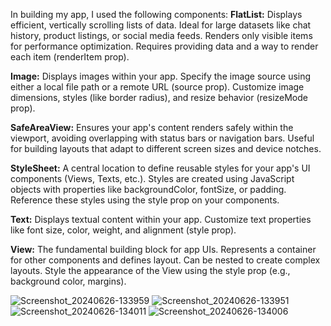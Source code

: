 In building my app, I used the following components:
**FlatList:**
Displays efficient, vertically scrolling lists of data. Ideal for large datasets like chat history, product listings, or social media feeds.
Renders only visible items for performance optimization.
Requires providing data and a way to render each item (renderItem prop).

**Image:**
Displays images within your app.
Specify the image source using either a local file path or a remote URL (source prop).
Customize image dimensions, styles (like border radius), and resize behavior (resizeMode prop).

**SafeAreaView:**
Ensures your app's content renders safely within the viewport, avoiding overlapping with status bars or navigation bars.
Useful for building layouts that adapt to different screen sizes and device notches.

**StyleSheet:**
A central location to define reusable styles for your app's UI components (Views, Texts, etc.).
Styles are created using JavaScript objects with properties like backgroundColor, fontSize, or padding.
Reference these styles using the style prop on your components.

**Text:**
Displays textual content within your app.
Customize text properties like font size, color, weight, and alignment (style prop).

**View:**
The fundamental building block for app UIs. Represents a container for other components and defines layout.
Can be nested to create complex layouts.
Style the appearance of the View using the style prop (e.g., background color, margins).


![Screenshot_20240626-133959](https://github.com/Boniface888/rn-assignment5-11301080/assets/170082123/b73c8f55-b003-46ba-812f-19145ee31426)
![Screenshot_20240626-133951](https://github.com/Boniface888/rn-assignment5-11301080/assets/170082123/7c20663c-eb26-4a7f-9d9c-218bc1c69164)
![Screenshot_20240626-134011](https://github.com/Boniface888/rn-assignment5-11301080/assets/170082123/1c924020-97e9-44bb-9ae0-11d5db966c32)
![Screenshot_20240626-134006](https://github.com/Boniface888/rn-assignment5-11301080/assets/170082123/cfb5770f-a1c5-409d-9b5d-ca9fd280eed7)

